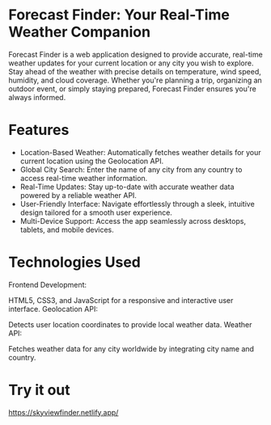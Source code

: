 # Forecast Finder: Your Real-Time Weather Companion
Forecast Finder is a web application designed to provide accurate, real-time weather updates for your current location or any city you wish to explore. Stay ahead of the weather with precise details on temperature, wind speed, humidity, and cloud coverage. Whether you're planning a trip, organizing an outdoor event, or simply staying prepared, Forecast Finder ensures you're always informed.

# Features

* Location-Based Weather: Automatically fetches weather details for your current location using the Geolocation API.
* Global City Search: Enter the name of any city from any country to access real-time weather information.
* Real-Time Updates: Stay up-to-date with accurate weather data powered by a reliable weather API.
* User-Friendly Interface: Navigate effortlessly through a sleek, intuitive design tailored for a smooth user experience.
* Multi-Device Support: Access the app seamlessly across desktops, tablets, and mobile devices.
# Technologies Used

Frontend Development:

HTML5, CSS3, and JavaScript for a responsive and interactive user interface.
Geolocation API:

Detects user location coordinates to provide local weather data.
Weather API:

Fetches weather data for any city worldwide by integrating city name and country.
# Try it out
https://skyviewfinder.netlify.app/ 




